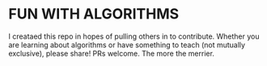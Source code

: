 # FUN WITH ALGORITHMS

I creataed this repo in hopes of pulling others in to contribute. Whether you are learning about algorithms or have something to teach (not mutually exclusive), please share! PRs welcome. The more the merrier.
